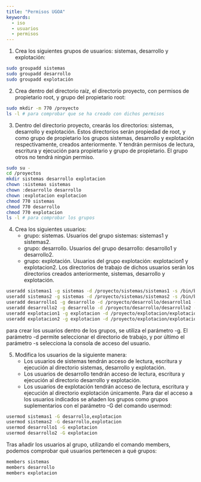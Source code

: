 ```yaml
---
title: "Permisos UGOA"
keywords:
  - iso
  - usuarios
  - permisos
---
```


1. Crea los siguientes grupos de usuarios: sistemas, desarrollo y explotación:
```bash
sudo groupadd sistemas
sudo groupadd desarrollo
sudo groupadd explotación
```
2. Crea dentro del directorio raíz, el directorio proyecto,  con permisos de propietario root, y grupo del propietario root:
```bash
sudo mkdir -m 770 /proyecto
ls -l # para comprobar que se ha creado con dichos permisos
```
3. Dentro del directorio proyecto, crearás los directorios: sistemas, desarrollo y explotación. Estos directorios serán propiedad de root, y como grupo de propietario los grupos sistemas, desarrollo y explotación respectivamente, creados anteriormente. Y tendrán permisos de lectura, escritura y ejecución para propietario y grupo de propietario. El grupo otros no tendrá ningún permiso.
```bash
sudo su -
cd /proyectos
mkdir sistemas desarrollo explotacion
chown :sistemas sistemas
chown :desarrollo desarrollo
chown :explotacion explotacion
chmod 770 sistemas
chmod 770 desarrollo
chmod 770 explotacion
ls -l # para comprobar los grupos
```
4. Crea los siguientes usuarios:
    * grupo: sistemas. Usuarios del grupo sistemas: sistemas1 y sistemas2.
    * grupo: desarrollo. Usuarios del grupo desarrollo: desarrollo1 y desarrollo2.
    * grupo: explotación. Usuarios del grupo explotación: explotacion1 y explotacion2.
Los directorios de trabajo de dichos usuarios serán los directorios creados anteriormente, sistemas, desarrollo y explotación.
```bash
useradd sistemas1 -g sistemas -d /proyecto/sistemas/sistemas1 -s /bin/bash
useradd sistemas2 -g sistemas -d /proyecto/sistemas/sistemas2 -s /bin/bash
useradd desarrollo1 -g desarrollo -d /proyecto/desarrollo/desarrollo1 -s /bin/bash
useradd desarrollo2 -g desarrollo -d /proyecto/desarrollo/desarrollo2 -s /bin/bash
useradd explotacion1 -g explotacion -d /proyecto/explotacion/explotacion1 -s /bin/bash
useradd explotacion2 -g explotacion -d /proyecto/explotacion/explotacion2 -s /bin/bash
```
para crear los usuarios dentro de los grupos, se utiliza el parámetro -g. El parámetro -d permite seleccionar el directorio de trabajo, y por último el parámetro -s selecciona la consola de acceso del usuario.

5. Modifica los usuarios de la siguiente manera:
    * Los usuarios de sistemas tendrán acceso de lectura, escritura y ejecución al directorio sistemas, desarrollo y explotación.
    * Los usuarios de desarrollo tendrán acceso de lectura, escritura y ejecución al directorio desarrollo y explotación.
    * Los usuarios de explotación tendrán acceso de lectura, escritura y ejecución al directorio explotación únicamente.
Para dar el acceso a los usuarios indicados se añaden los grupos como grupos suplementarios con el parámetro -G del comando usermod:
```bash
usermod sistemas1 -G desarrollo,explotacion
usermod sistemas2 -G desarrollo,explotacion
usermod desarrollo1 -G explotacion
usermod desarrollo2 -G explotacion
```
Tras añadir los usuarios al grupo, utilizando el comando members, podemos comprobar qué usuarios pertenecen a qué grupos:
```bash
members sistemas
members desarrollo
members explotacion
```